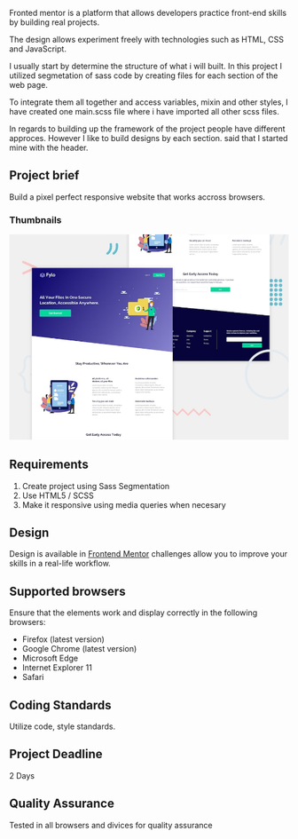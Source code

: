 Fronted mentor is a platform that allows developers practice front-end skills by building real projects. 

The design allows experiment freely with technologies such as HTML, CSS and JavaScript. 

I usually start by determine the structure of what i will built. In this project I utilized segmetation of sass code by creating files for each section of the web page.

To integrate them all together and access variables, mixin and other styles, I have created one main.scss file where i have imported all other scss files.

In regards to building up the framework of the project people have different approces. However I like to build designs by each section. said that I started mine with the header.


## Project brief
Build a pixel perfect responsive website that works accross browsers.

### Thumbnails
![Design preview for the Fylo landing page with dark theme and features grid challenge](./design/desktop-preview.jpg)


## Requirements
1. Create project using Sass Segmentation
2. Use HTML5 / SCSS
3. Make it responsive using media queries when necesary

## Design
Design is available in [Frontend Mentor](https://www.frontendmentor.io) challenges allow you to improve your skills in a real-life workflow.

## Supported browsers
Ensure that the elements work and display correctly in the following browsers:

- Firefox (latest version)
- Google Chrome (latest version)
- Microsoft Edge
- Internet Explorer 11
- Safari

## Coding Standards
Utilize code, style standards.

## Project Deadline
2 Days

## Quality Assurance

Tested in all browsers and divices for quality assurance
